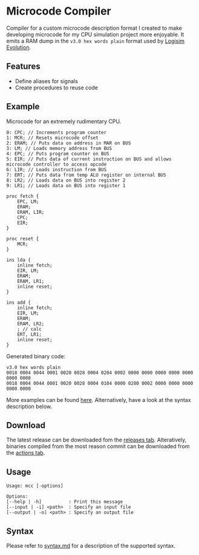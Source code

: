 # Microcode Compiler
Compiler for a custom microcode description format I created to make developing microcode for my CPU simulation project more enjoyable. It emits a RAM dump in the `v3.0 hex words plain` format used by [Logisim Evolution](https://github.com/logisim-evolution/logisim-evolution).

## Features
- Define aliases for signals
- Create procedures to reuse code

## Example
Microcode for an extremely rudimentary CPU. 
```
0: CPC; // Increments program counter
1: MCR; // Resets microcode offset
2: ERAM; // Puts data on address in MAR on BUS
3: LM; // Loads memory address from BUS
4: EPC; // Puts program counter on BUS
5: EIR; // Puts data of current instruction on BUS and allows microcode controller to access opcode
6: LIR; // Loads instruction from BUS
7: ERT; // Puts data from temp ALU register on internal BUS
8: LR2; // Loads data on BUS into register 2
9: LR1; // Loads data on BUS into register 1

proc fetch {
    EPC, LM;
    ERAM;
    ERAM, LIR;
    CPC;
    EIR;
}

proc reset {
    MCR;
}

ins lda {
    inline fetch;
    EIR, LM;
    ERAM;
    ERAM, LR1;
    inline reset;
}

ins add {
    inline fetch;
    EIR, LM;
    ERAM;
    ERAM, LR2;
    ; // calc
    ERT, LR1;
    inline reset;
}
```

Generated binary code:
```
v3.0 hex words plain
0018 0004 0044 0001 0020 0028 0004 0204 0002 0000 0000 0000 0000 0000 0000 0000
0018 0004 0044 0001 0020 0028 0004 0104 0000 0280 0002 0000 0000 0000 0000 0000
```


More examples can be found [here](examples). Alternatively, have a look at the syntax description below.

## Download
The latest release can be downloaded fom the [releases tab](https://github.com/oskar2517/microcode-compiler/releases). Alteratively, binaries compiled from the most reason commit can be downloaded from the [actions tab](https://github.com/oskar2517/microcode-compiler/actions). 

## Usage
```
Usage: mcc [-options]

Options:
[--help | -h]          : Print this message
[--input | -i] <path>  : Specify an input file
[--output | -o] <path> : Specify an output file
```

## Syntax
Please refer to [syntax.md](syntax.md) for a description of the supported syntax.